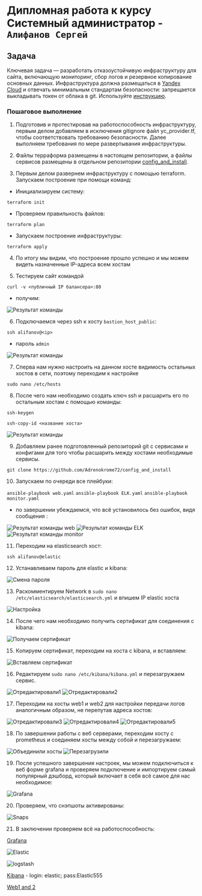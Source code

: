# Дипломная работа к курсу Системный администратор - `Алифанов Сергей`

## Задача
Ключевая задача — разработать отказоустойчивую инфраструктуру для сайта, включающую мониторинг, сбор логов и резервное копирование основных данных. Инфраструктура должна размещаться в [Yandex Cloud](https://cloud.yandex.com/) и отвечать минимальным стандартам безопасности: запрещается выкладывать токен от облака в git. Используйте [инструкцию](https://cloud.yandex.ru/docs/tutorials/infrastructure-management/terraform-quickstart#get-credentials).

### Пошаговое выполнение

1. Подготовив и протестировав на работоспособность инфраструктуру, первым делом добавляем в исключения gitignore файл yc_provider.tf, чтобы соответствовать требованию безопасности. Далее выполняем требования по мере развертывания инфраструктуры.

2. Файлы терраформа размещены в настоящем репозитории, а файлы сервисов размещены в отдельном репозитории  [config_and_install](https://github.com/Adrenokrome72/config_and_install).

3. Первым делом развернем инфраструктуру с помощью terraform. Запускаем построение при помощи команд:

- Инициализируем систему:

`terraform init`

- Проверяем правильность файлов:

`terraform plan`

- Запускаем построение инфраструктуры:

`terraform apply`

4. По итогу мы видим, что построение прошло успешно и мы можем видеть назначенные IP-адреса всем хостам

5. Тестируем сайт командой 


`curl -v <публичный IP балансера>:80`

- получим:

![Результат команды](https://github.com/Adrenokrome72/alifanov-sys-diplom/blob/main/img/2.jpg )

6. Подключаемся через ssh  к хосту `bastion_host_public`:

`ssh alifanov@<ip>`

- пароль `admin`

![Результат команды](https://github.com/Adrenokrome72/alifanov-sys-diplom/blob/main/img/3.jpg )

7. Сперва нам нужно настроить на данном хосте видимость остальных хостов в сети, поэтому переходим к настройке 

`sudo nano /etc/hosts`

8. После чего нам необходимо создать ключ ssh и расшарить его по остальным хостам с помощью команды:

`ssh-keygen`

`ssh-copy-id <название хоста>`

![Результат команды](https://github.com/Adrenokrome72/alifanov-sys-diplom/blob/main/img/4.jpg )

9. Добавляем ранее подготовленный репозиторий git с сервисами и конфигами для того чтобы расшарить между хостами необходимые сервисы.

`git clone https://github.com/Adrenokrome72/config_and_install`

10. Запускаем по очереди все плейбуки:

`ansible-playbook web.yaml`
`ansible-playbook ELK.yaml`
`ansible-playbook monitor.yaml`

- по завершении убеждаемся, что всё установилось без ошибок, видя сообщения :

![Результат команды web](https://github.com/Adrenokrome72/alifanov-sys-diplom/blob/main/img/5.jpg )
![Результат команды ELK](https://github.com/Adrenokrome72/alifanov-sys-diplom/blob/main/img/6.jpg )
![Результат команды monitor](https://github.com/Adrenokrome72/alifanov-sys-diplom/blob/main/img/7.jpg )

11. Переходим на elasticsearch хост:

`ssh alifanov@elastic`

12. Устанавливаем пароль для elastic и kibana:

![Смена пароля](https://github.com/Adrenokrome72/alifanov-sys-diplom/blob/main/img/8.jpg )

13. Раскомментируем Network в `sudo nano /etc/elasticsearch/elasticsearch.yml` и впишем IP elastic хоста

![Настройка](https://github.com/Adrenokrome72/alifanov-sys-diplom/blob/main/img/9.jpg )

14. После чего нам необходимо получить сертификат для соединения с kibana:

![Получаем сертификат](https://github.com/Adrenokrome72/alifanov-sys-diplom/blob/main/img/10.jpg )

15. Копируем сертификат, переходим на хоста с kibana, и вставляем:

![Вставляем сертификат](https://github.com/Adrenokrome72/alifanov-sys-diplom/blob/main/img/11.jpg )

16. Редактируем `sudo nano /etc/kibana/kibana.yml` и перезагружаем сервис.

![Отредактировали1](https://github.com/Adrenokrome72/alifanov-sys-diplom/blob/main/img/12.jpg )
![Отредактировали2](https://github.com/Adrenokrome72/alifanov-sys-diplom/blob/main/img/13.jpg)

17. Переходим на хосты web1 и web2 для настройки передачи логов аналогичным образом, не перепутав адреса хостов:

![Отредактировали3](https://github.com/Adrenokrome72/alifanov-sys-diplom/blob/main/img/14.jpg )
![Отредактировали4](https://github.com/Adrenokrome72/alifanov-sys-diplom/blob/main/img/15.jpg )
![Отредактировали5](https://github.com/Adrenokrome72/alifanov-sys-diplom/blob/main/img/16.jpg )

18. По завершении работы с веб серверами, переходим хосту с prometheus и соединяем хосты между собой и перезагружаем:

![Объединили хосты](https://github.com/Adrenokrome72/alifanov-sys-diplom/blob/main/img/17.jpg )
![Перезагрузили](https://github.com/Adrenokrome72/alifanov-sys-diplom/blob/main/img/18.jpg )

19. После успешного завершения настроек, мы можем подключиться к веб форме grafana и проверяем подключение и импортируем самый популярный дэшборд, который включает в себя всё самое для нас необходимое:

![Grafana](https://github.com/Adrenokrome72/alifanov-sys-diplom/blob/main/19.jpg )

20. Проверяем, что снэпшоты активированы:

![Snaps](https://github.com/Adrenokrome72/alifanov-sys-diplom/blob/main/20.jpg )

21. В заключении проверяем всё на работоспособность:

[Grafana](http://158.160.11.45:3000/)

![Elastic](https://github.com/Adrenokrome72/alifanov-sys-diplom/blob/main/21.jpg)

![logstash](https://github.com/Adrenokrome72/alifanov-sys-diplom/blob/main/22.jpg)

[Kibana](http://130.193.40.20:5601) - login: elastic; pass:Elastic555 

[Web1 and 2](http://51.250.109.241/)

